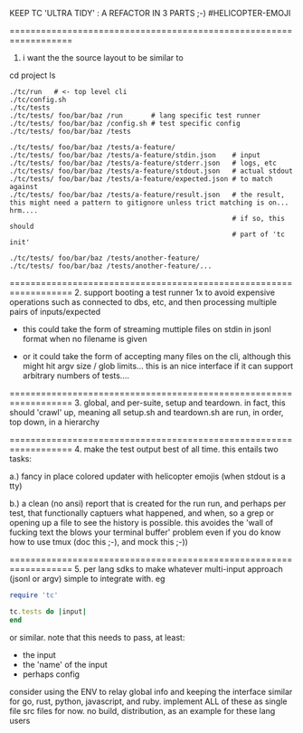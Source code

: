 KEEP TC 'ULTRA TIDY' : A REFACTOR IN 3 PARTS ;-) #HELICOPTER-EMOJI

==================================================================
1.  i want the the source layout to be similar to

  cd project
  ls

    ./tc/run   # <- top level cli
    ./tc/config.sh
    ./tc/tests
    ./tc/tests/ foo/bar/baz /run       # lang specific test runner
    ./tc/tests/ foo/bar/baz /config.sh # test specific config
    ./tc/tests/ foo/bar/baz /tests

    ./tc/tests/ foo/bar/baz /tests/a-feature/
    ./tc/tests/ foo/bar/baz /tests/a-feature/stdin.json    # input
    ./tc/tests/ foo/bar/baz /tests/a-feature/stderr.json   # logs, etc
    ./tc/tests/ foo/bar/baz /tests/a-feature/stdout.json   # actual stdout
    ./tc/tests/ foo/bar/baz /tests/a-feature/expected.json # to match against
    ./tc/tests/ foo/bar/baz /tests/a-feature/result.json   # the result, this might need a pattern to gitignore unless trict matching is on... hrm....
                                                           # if so, this should
                                                           # part of 'tc init'

    ./tc/tests/ foo/bar/baz /tests/another-feature/
    ./tc/tests/ foo/bar/baz /tests/another-feature/...


==================================================================
2. support booting a test runner 1x to avoid expensive operations such as
connected to dbs, etc, and then processing multiple pairs of inputs/expected

- this could take the form of streaming muttiple files on stdin in jsonl
  format when no filename is given

- or it could take the form of accepting many files on the cli, although this
  might hit argv size / glob limits...  this is an nice interface if it can
  support arbitrary numbers of tests....


==================================================================
3. global, and per-suite, setup and teardown. in fact, this should 'crawl' up,
meaning all setup.sh and teardown.sh are run, in order, top down, in a
hierarchy

==================================================================
4. make the test output best of all time.  this entails two tasks:

a.) fancy in place colored updater with helicopter emojis (when stdout is a
tty)

b.) a clean (no ansi) report that is created for the run run, and perhaps per
test, that functionally captuers what happened, and when, so a grep or opening
up a file to see the history is possible.  this avoides the 'wall of fucking
text the blows your terminal buffer' problem even if you do know how to use
tmux (doc this ;-), and mock this ;-))


==================================================================
5. per lang sdks to make whatever multi-input approach (jsonl or argv) simple
to integrate with.  eg

```ruby
require 'tc'

tc.tests do |input|
end

```

or similar.  note that this needs to pass, at least:

- the input
- the 'name' of the input
- perhaps config

consider using the ENV to relay global info and keeping the interface similar
for go, rust, python, javascript, and ruby.  implement ALL of these as single
file src files for now.  no build, distribution, as an example for these
lang users




